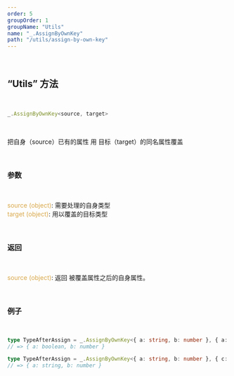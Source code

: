 ```yaml
---
order: 5
groupOrder: 1
groupName: "Utils"
name: "_.AssignByOwnKey"
path: "/utils/assign-by-own-key"
---
```


<br/>

## “Utils” 方法

<br/>

```typescript
_.AssignByOwnKey<source, target>
```

<br/>

把自身（source）已有的属性 用 目标（target）的同名属性覆盖

<br/>

### 参数

<br/>

<font color="#d9a84a">source (object)</font>: 需要处理的自身类型<br/>
<font color="#d9a84a">target (object)</font>: 用以覆盖的目标类型

<br/>

### 返回

<br/>

<font color="#d9a84a">source (object)</font>: 返回 被覆盖属性之后的自身属性。

<br/>

### 例子

<br/>

```typescript
type TypeAfterAssign = _.AssignByOwnKey<{ a: string, b: number }, { a: boolean, b: number, c: string }>;
// => { a: boolean, b: number }

type TypeAfterAssign = _.AssignByOwnKey<{ a: string, b: number }, { c: string }>;
// => { a: string, b: number }
```

